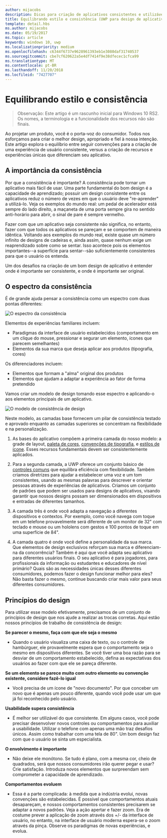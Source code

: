 ```yaml
---
author: mijacobs
description: Dicas para criação de aplicativos consistentes e utilizáveis, que também demonstram originalidade e criatividade.
title: Equilibrando estilo e consistência (UWP para design de aplicativo)
template: detail.hbs
ms.author: mijacobs
ms.date: 05/19/2017
ms.topic: article
keywords: windows 10, uwp
ms.localizationpriority: medium
ms.openlocfilehash: c6344f6737e9628961393eb1e3080daf31740537
ms.sourcegitcommit: cbe7cf620622a5e4df7414f9e38dfecec1cfca99
ms.translationtype: MT
ms.contentlocale: pt-BR
ms.lasthandoff: 11/20/2018
ms.locfileid: "7427707"
---
```

# <a name="balancing-style-and-consistency"></a>Equilibrando estilo e consistência

 

> Observação: Este artigo é um rascunho inicial para Windows 10 RS2. Os nomes, a terminologia e a funcionalidade dos recursos não são finais.

Ao projetar um produto, você é o porta-voz do consumidor. Todos nos esforçamos para criar o melhor design, apropriado e fiel à nossa intenção. Este artigo explora o equilíbrio entre seguir convenções para a criação de uma experiência de usuário consistente, versus a criação de recursos e experiências únicas que diferenciam seu aplicativo. 

 
## <a name="the-importance-of-consistency"></a>A importância da consistência
Por que a consistência é importante? A consistência pode tornar um aplicativo mais fácil de usar. Uma parte fundamental do bom design é a capacidade de aprendizado; possuir um design consistente entre os aplicativos reduz o número de vezes em que o usuário deve "re-aprender" a utilizá-lo. Veja os exemplos do mundo real: um pedal de acelerador está sempre do lado direito, a maçaneta de uma porta sempre gira no sentido anti-horário para abrir, o sinal de pare é sempre vermelho. 

Fazer com que um aplicativo seja consistente não significa, no entanto, fazer com que todos os aplicativos se pareçam e se comportem de maneira idêntica. Voltando aos exemplos do mundo real, existe quase um número infinito de designs de cadeiras e, ainda assim, quase nenhum exige um reaprendizado sobre como se sentar. Isso acontece pois os elementos importantes--a superfície para sentar--são suficientemente consistentes para que o usuário os entenda. 

Um dos desafios na criação de um bom design de aplicativo é entender onde é importante ser consistente, e onde é importante ser original. 

## <a name="the-consistency-spectrum"></a>O espectro da consistência
 É de grande ajuda pensar a consistência como um espectro com duas pontas diferentes:


![O espectro da consistência](images/consistency/consistency-spectrum.png)

Elementos de experiências familiares incluem:
-   Paradigmas da interface de usuário estabelecidos (comportamento em um clique do mouse, pressionar e segurar um elemento, ícones que parecem semelhantes)
-   Elementos da sua marca que deseja aplicar aos produtos (tipografia, cores)

Os diferenciadores incluem:
-   Elementos que formam a "alma" original dos produtos
-   Elementos que ajudam a adaptar a experiência ao fator de forma pretendido

Vamos criar um modelo de design tomando esse espectro e aplicando-o aos elementos principais de um aplicativo. 

![O modelo de consistência de design](images/consistency/design-consistency-model.png)

Neste modelo, as camadas base fornecem um pilar de consistência testado e aprovado enquanto as camadas superiores se concentram na flexibilidade e na personalização.  

1. As bases do aplicativo compõem a primeira camada do nosso modelo: a grade de layout, [paleta de cores](color.md), [convenções de tipografia](typography.md), e [estilos de ícone](icons.md). Esses recursos fundamentais devem ser consistentemente aplicados. 

2. Para a segunda camada, a UWP oferece um conjunto básico de [controles comuns](../controls-and-patterns/index.md) que equilibra eficiência com flexibilidade. Também criamos diretrizes para ajudar a estabelecer uma voz e um tom consistentes, usando as mesmas palavras para descrever e orientar pessoas através de experiências de aplicativos. Criamos um conjunto de padrões que podem ser usados para designs de aplicativos, visando garantir que nossos designs possam ser dimensionados em dispositivos e entradas de diferentes tamanhos. 
3. A camada três é onde você adapta a navegação a diferentes dispositivos e contextos. Por exemplo, como você navega com toque em um telefone provavelmente será diferente de um monitor de 32" com teclado e mouse ou um hololens com gestos e 100 pontos de toque em uma superfície de 84".
4. A camada quatro é onde você define a personalidade da sua marca. Que elementos de design exclusivos reforçam sua marca e diferenciam-na da concorrência? Também é aqui que você adapta seu aplicativo para diferentes usuários finais. O seu aplicativo é para jogadores, para profissionais da informação ou estudantes e educadores de nível primário? Quais são as necessidades únicas desses diferentes consumidores, podemos fazer o design funcionar melhor para eles? Não basta fazer o mesmo, continue buscando criar mais valor para seus diferentes consumidores.  


## <a name="design-principles"></a>Princípios do design
Para utilizar esse modelo efetivamente, precisamos de um conjunto de princípios de design que nos ajude a realizar as trocas corretas. Aqui estão nossos princípios de trabalho de consistência de design:

**Se parecer o mesmo, faça com que ele seja o mesmo**
-   Quando o usuário visualiza uma caixa de texto, ou o controle de hambúrguer, ele provavelmente espera que o comportamento seja o mesmo em dispositivos diferentes. Se você tiver uma boa razão para se desviar de um comportamento estabelecido, defina as expectativas dos usuários ao fazer com que ele se pareça diferente.

**Se um elemento se parece muito com outro elemento ou convenção existente, considere fazê-lo igual**
-   Você precisa de um ícone de "novo documento". Por que conceber um novo que é apenas um pouco diferente, quando você pode usar um que já foi reconhecido pelo usuário.

**Usabilidade supera consistência**
-   É melhor ser utilizável do que consistente. Em alguns casos, você pode precisar desenvolver novos controles ou comportamentos para auxiliar a usabilidade. Utilizar o telefone com apenas uma mão traz desafios únicos. Assim como trabalhar com uma tela de 80". Um bom design faz com que o usuário se sinta um especialista. 

**O envolvimento é importante**
-   Não deixe ele monótono. Se tudo é plano, com a mesma cor, cheio de quadrados, será que nossos consumidores irão querer pegar e usar? Crie satisfação. Introduza novos elementos que surpreendam sem comprometer a capacidade de aprendizado. 

**Comportamentos evoluem**
-   Essa é a parte complicada: à medida que a indústria evolui, novas convenções são estabelecidas. É possível que comportamentos atuais desapareçam, e nossos comportamentos consistentes precisarem se adaptar a novos padrões. Veja a ação apertar e fazer zoom. Era de costume prever a aplicação de zoom através dos +/- da interface de usuário, no entanto, na interface de usuário moderna espera-se o zoom através da pinça. Observe os paradigmas de novas experiências, e evolua. 

